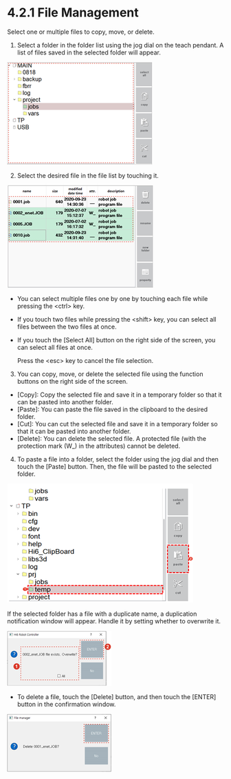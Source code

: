 # 4.2.1 File Management

Select one or multiple files to copy, move, or delete.

1.	Select a folder in the folder list using the jog dial on the teach pendant. A list of files saved in the selected folder will appear.

![](../../.gitbook/assets/image%20%28304%29.png)

2.	Select the desired file in the file list by touching it.

![](../../.gitbook/assets/image%20%28323%29.png)

* You can select multiple files one by one by touching each file while pressing the &lt;ctrl&gt; key.
* If you touch two files while pressing the &lt;shift&gt; key, you can select all files between the two files at once.
* If you touch the \[Select All\] button on the right side of the screen, you can select all files at once.

  Press the &lt;esc&gt; key to cancel the file selection.

3.	You can copy, move, or delete the selected file using the function buttons on the right side of the screen.

* \[Copy\]: Copy the selected file and save it in a temporary folder so that it can be pasted into another folder.
* \[Paste\]: You can paste the file saved in the clipboard to the desired folder. 
* \[Cut\]: You can cut the selected file and save it in a temporary folder so that it can be pasted into another folder. 
* \[Delete\]: You can delete the selected file. A protected file \(with the protection mark \(W\_\) in the attributes\) cannot be deleted.

4.	To paste a file into a folder, select the folder using the jog dial and then touch the \[Paste\] button. Then, the file will be pasted to the selected folder.

![](../../.gitbook/assets/image%20%28311%29.png)


If the selected folder has a file with a duplicate name, a duplication notification window will appear. Handle it by setting whether to overwrite it.

![](../../.gitbook/assets/image%20%28321%29.png)

* To delete a file, touch the \[Delete\] button, and then touch the \[ENTER\] button in the confirmation window.

![](../../.gitbook/assets/image%20%28367%29.png)

